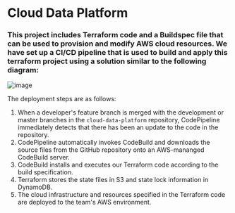 # Cloud Data Platform

### This project includes Terraform code and a Buildspec file that can be used to provision and modify AWS cloud resources. We have set up a CI/CD pipeline that is used to build and apply this terraform project using a solution similar to the following diagram:

![image](https://user-images.githubusercontent.com/66182966/123552884-f77be180-d73d-11eb-989d-f91cfa80059f.png)

The deployment steps are as follows:

1. When a developer's feature branch is merged with the development or master branches in the `cloud-data-platform` repository, CodePipeline immediately detects that there has been an update to the code in the repository.
2. CodePipeline automatically invokes CodeBuild and downloads the source files from the GitHub repository onto an AWS-mananged CodeBuild server.
3. CodeBuild installs and executes our Terraform code according to the build specification.
4. Terraform stores the state files in S3 and state lock information in DynamoDB.
5. The cloud infrastructure and resources specified in the Terraform code are deployed to the team's AWS environment.